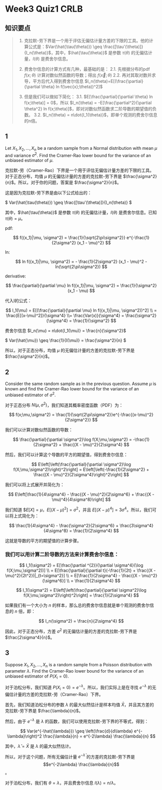# Week3 Quiz1 CRLB

## 知识要点

> 1. 克拉默-劳下界是一个用于评估无偏估计量方差的下限的工具。他的计算公式是：$Var(\hat{\tau(\theta)}) \geq \frac{[\tau'(\theta)]}{I_n(\theta)}$，其中，$\hat{\tau(\theta)}$ 是参数 $\tau(\theta)$ 的无偏估计量，$I(\theta)$ 是费舍尔信息。
> 2. 费舍尔信息的计算方式有几种，最基础的是：
> 2.1. 先根据分布的pdf $f(x;\theta)$ 计算对数似然函数的导数；得出 $f(\vec{x};\theta)$
> 2.2. 再对其取对数并求导，平方后代入得到费舍尔信息 $I_n(\theta)=E[(\frac{\partial}{\partial \theta} ln f(\vec{x};\theta))^2]$
>
> 3. 但是我们可以做如下简化：
> 3.1. $E[\frac{\partial}{\partial \theta} ln f(x;\theta)] = 0$，所以 $I_n(\theta) = -E[\frac{\partial^2}{\partial \theta^2} ln f(x;\theta)]$，即对对数似然函数求二阶导数的期望值的负数。
> 3.2. $I_n(\theta) = n\dot{I_1(\theta)}$，即单个观测的费舍尔信息的n倍。
>

## 1

Let $X_1, X_2, \ldots, X_n$ be a random sample from a Normal distribution with mean $\mu$ and variance $\sigma^2$. Find the Cramer-Rao lower bound for the variance of an unbiased estimator of $\mu$.

克拉默-劳（Cramer-Rao）下界是一个用于评估无偏估计量方差的下限的工具。对于正态分布，均值 $\mu$ 的无偏估计量的方差的克拉默-劳下界是 $\frac{\sigma^2}{n}$。所以，对于你的问题，答案是 $\frac{\sigma^2}{n}$。

这是因为克拉默-劳下界是由以下公式给出的：

$
Var(\hat{\tau(\theta)}) \geq \frac{[\tau'(\theta)]}{I_n(\theta)}
$

其中，$\hat{\tau(\theta)}$ 是参数 $\tau(\theta)$ 的无偏估计量，$I(\theta)$ 是费舍尔信息。已知 $\tau(\theta) = \mu$。


pdf:

$$
f({x_1}|\mu, \sigma^2) = \frac{1}{\sqrt{2\pi\sigma^2}} e^{-\frac{1}{2\sigma^2} (x_1 - \mu)^2}
$$

ln:

$$
ln f({x_1}|\mu, \sigma^2) = - \frac{1}{2\sigma^2} (x_1 - \mu)^2 - ln(\sqrt{2\pi\sigma^2})
$$

derivative:

$$
\frac{\partial}{\partial \mu} ln f({x_1}|\mu, \sigma^2) = \frac{1}{\sigma^2} (x_1 - \mu)
$$

代入I的公式：

$$ I_1(\mu) = E[(\frac{\partial}{\partial \mu} ln f({x_1}|\mu, \sigma^2))^2] \\ = \frac{E[(x-\mu)^2]}{\sigma^4} \\= \frac{Var(x)}{\sigma^4} = \frac{\sigma^2}{\sigma^4} = \frac{1}{\sigma^2}
$$

费舍尔信息 $I_n(\mu) = n\dot{I_1(\mu)} = \frac{n}{\sigma^2}$

$
Var(\hat{\mu}) \geq \frac{1}{I(\mu)} = \frac{\sigma^2}{n}
$

所以，对于正态分布，均值 $\mu$ 的无偏估计量的方差的克拉默-劳下界是 $\frac{\sigma^2}{n}$。

## 2

Consider the same random sample as in the previous question. Assume $\mu$ is known and find the Cramer-Rao lower bound for the variance of an unbiased estimator of $\sigma^2$.

对于正态分布 $N(\mu, \sigma^2)$，我们知道其概率密度函数（PDF）为：

$$
f(x;\mu,\sigma^2) = \frac{1}{\sqrt{2\pi\sigma^2}}e^{-\frac{(x-\mu)^2}{2\sigma^2}}
$$

我们可以计算对数似然函数的导数：

$$
\frac{\partial}{\partial \sigma^2}\log f(X;\mu,\sigma^2) = -\frac{1}{2\sigma^2} + \frac{(X - \mu)^2}{2\sigma^4}
$$

然后，我们可以计算这个导数的平方的期望值，得到费舍尔信息：

$$
E\left[\left(\frac{\partial}{\partial \sigma^2}\log f(X;\mu,\sigma^2)\right)^2\right] = E\left[\left(-\frac{1}{2\sigma^2} + \frac{(X - \mu)^2}{2\sigma^4}\right)^2\right]
$$

我们可以将上式展开并简化为：

$$
E\left[\frac{1}{4\sigma^4} - \frac{(X - \mu)^2}{2\sigma^6} + \frac{(X - \mu)^4}{4\sigma^8}\right]
$$

我们知道 $$E[X] = \mu$，$E[(X - \mu)^2] = \sigma^2$，并且 $E[(X - \mu)^4] = 3\sigma^4$。所以，我们可以将上式简化为：

$$
\frac{1}{4\sigma^4} - \frac{\sigma^2}{2\sigma^6} + \frac{3\sigma^4}{4\sigma^8} = \frac{1}{2\sigma^4}
$$

这就是导数的平方的期望值的计算步骤。

### 我们可以用计算二阶导数的方法来计算费舍尔信息：

$$
I_1(\sigma^2) = E[\frac{\partial ^{2}}{\partial \sigma^4}(\log f(X;\mu,\sigma^2))] \\ = E[\frac{\partial}{\partial t}(-\frac{1}{2t} + \frac{(X - \mu)^2}{2t^2})|_{t=\sigma^2}] \\ = E[\frac{1}{2\sigma^4} - \frac{(X - \mu)^2}{\sigma^6}] \\ = \frac{1}{2\sigma^4}
$$

$$
I_1(\sigma^2) = E\left[\left(\frac{\partial}{\partial \sigma^2}\log f(X;\mu,\sigma^2)\right)^2\right] = \frac{1}{2\sigma^4}
$$

如果我们有一个大小为 $n$ 的样本，那么总的费舍尔信息就是单个观测的费舍尔信息的 $n$ 倍，即：

$$
I_n(\sigma^2) = \frac{n}{2\sigma^4}
$$

因此，对于正态分布，方差 $\sigma^2$ 的无偏估计量的方差的克拉默-劳下界是 $\frac{2\sigma^4}{n}$。

## 3

Suppose $X_1, X_2, \ldots, X_n$ is a random sample from a Poisson distribution with parameter $\lambda$. Find the Cramer-Rao lower bound for the variance of an unbiased estimator of $P(X_i = 0)$.

对于泊松分布，我们知道 $P(X_i = 0) = e^{-\lambda}$。所以，我们实际上是在寻找 $e^{-\lambda}$ 的无偏估计量的方差的克拉默-劳（Cramer-Rao）下界。

首先，我们知道泊松分布的参数 $\lambda$ 的最大似然估计是样本均值 $\bar{X}$，并且其方差的克拉默-劳下界是 $\frac{\lambda}{n}$。

然后，由于 $e^{-\lambda}$ 是 $\lambda$ 的函数，我们可以使用克拉默-劳下界的不等式，得到：

$$
Var(e^{-\hat{\lambda}}) \geq \left(\frac{d}{d\lambda} e^{-\lambda}\right)^2 \frac{\lambda}{n} = e^{-2\lambda} \frac{\lambda}{n}
$$

其中，$\hat{\lambda} = \bar{X}$ 是 $\lambda$ 的最大似然估计。

所以，对于这个问题，所有无偏估计量 $e^{-\hat{\lambda}}$ 的方差的克拉默-劳下界是 $$e^{-2\lambda} \frac{\lambda}{n}$$。

对于泊松分布，我们有 $\theta = \lambda$，并且费舍尔信息 $I(\lambda) = n / \lambda$。
